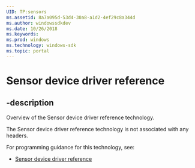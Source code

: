 ```yaml
---
UID: TP:sensors
ms.assetid: 8a7a095d-53d4-30a8-a1d2-4ef29c8a344d
ms.author: windowssdkdev
ms.date: 10/26/2018
ms.keywords: 
ms.prod: windows
ms.technology: windows-sdk
ms.topic: portal
---
```


# Sensor device driver reference

## -description

Overview of the Sensor device driver reference technology.

The Sensor device driver reference technology is not associated with any headers.

For programming guidance for this technology, see:
* [Sensor device driver reference](https://docs.microsoft.com/en-us/windows-hardware/drivers/sensors)

